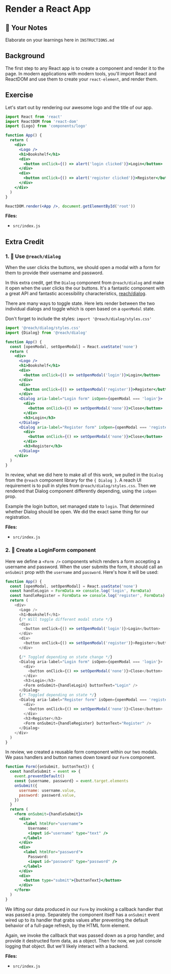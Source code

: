 # Render a React App

## 📝 Your Notes

Elaborate on your learnings here in `INSTRUCTIONS.md`

## Background

The first step to any React app is to create a component and render it to the
page. In modern applications with modern tools, you'll import React and ReactDOM
and use them to create your `react-element`, and render them.

## Exercise

Let's start out by rendering our awesome logo and the title of our app.

```jsx
import React from 'react'
import ReactDOM from 'react-dom'
import {Logo} from 'components/logo'

function App() {
  return (
    <div>
      <Logo />
      <h1>Bookshelf</h1>
      <div>
        <button onClick={() => alert('login clicked')}>Login</button>
      </div>
      <div>
        <button onClick={() => alert('register clicked')}>Register</button>
      </div>
    </div>
  )
}

ReactDOM.render(<App />, document.getElementById('root'))
```

**Files:**

- `src/index.js`

## Extra Credit

### 1. 💯 Use `@reach/dialog`

When the user clicks the buttons, we should open a modal with a form for them to
provide their username and password.

In this extra credit, get the `Dialog` component from `@reach/dialog` and make
it open when the user clicks the our buttons. It's a fantastic component with a
great API and fantastic accessibility characteristics,
[reach/dialog](https://reacttraining.com/reach-ui/dialog).

There are many ways to toggle state. Here lets render between the two individual
dialogs and toggle which is open based on a `openModal` state.

Don't forget to include the styles: `import '@reach/dialog/styles.css'`

```jsx
import '@reach/dialog/styles.css'
import {Dialog} from '@reach/dialog'

function App() {
  const [openModal, setOpenModal] = React.useState('none')
  return (
    <div>
      <Logo />
      <h1>Bookshelf</h1>
      <div>
        <button onClick={() => setOpenModal('login')}>Login</button>
      </div>
      <div>
        <button onClick={() => setOpenModal('register')}>Register</button>
      </div>
      <Dialog aria-label="Login form" isOpen={openModal === 'login'}>
        <div>
          <button onClick={() => setOpenModal('none')}>Close</button>
        </div>
        <h3>Login</h3>
      </Dialog>
      <Dialog aria-label="Register form" isOpen={openModal === 'register'}>
        <div>
          <button onClick={() => setOpenModal('none')}>Close</button>
        </div>
        <h3>Register</h3>
      </Dialog>
    </div>
  )
}
```

In review, what we did here to make all of this work, we pulled in the `Dialog`
from the `@reach` component library for the `{ Dialog }`. A reach UI requirement
is to pull in styles from `@reach/dialog/styles.css`. Then we rendered that
Dialog component differently depending, using the `isOpen` prop.

Example the login button, set managed state to `login`. That determined whether
Dialog should be open. We did the exact same thing for our registration.

**Files:**

- `src/index.js`

### 2. 💯 Create a LoginForm component

Here we define a `<Form />` components which renders a form accepting a username
and password. When the user submits the form, it should call an `onSubmit` prop
with the `username` and `password`. Here's how it will be used:

```javascript
function App() {
  const [openModal, setOpenModal] = React.useState('none')
  const handleLogin = FormData => console.log('login', FormData)
  const handleRegister = FormData => console.log('register', FormData)
  return (
    <div>
      <Logo />
      <h1>Bookshelf</h1>
      {/* Will toggle different modal state */}
      <div>
        <button onClick={() => setOpenModal('login')}>Login</button>
      </div>
      <div>
        <button onClick={() => setOpenModal('register')}>Register</button>
      </div>

      {/* Toggled depending on state change */}
      <Dialog aria-label="Login form" isOpen={openModal === 'login'}>
        <div>
          <button onClick={() => setOpenModal('none')}>Close</button>
        </div>
        <h3>Login</h3>
        <Form onSubmit={handleLogin} buttonText="Login" />
      </Dialog>
      {/* Toggled depending on state */}
      <Dialog aria-label="Register form" isOpen={openModal === 'register'}>
        <div>
          <button onClick={() => setOpenModal('none')}>Close</button>
        </div>
        <h3>Register</h3>
        <Form onSubmit={handleRegister} buttonText="Register" />
      </Dialog>
    </div>
  )
}
```

In review, we created a reusable form component within our two modals. We pass
handlers and button names down toward our `Form` component.

```jsx
function Form({onSubmit, buttonText}) {
  const handleSubmit = event => {
    event.preventDefault()
    const {username, password} = event.target.elements
    onSubmit({
      username: username.value,
      password: password.value,
    })
  }
  return (
    <form onSubmit={handleSubmit}>
      <div>
        <label htmlFor="username">
          Username:
          <input id="username" type="text" />
        </label>
      </div>
      <div>
        <label htmlFor="password">
          Password:
          <input id="password" type="password" />
        </label>
      </div>
      <div>
        <button type="submit">{buttonText}</button>
      </div>
    </form>
  )
}
```

We lifting our data produced in our `Form` by invoking a callback handler that
was passed a prop. Separately the component itself has a `onSubmit` event wired
up to its handler that grabs values after preventing the default behavior of a
full-page refresh, by the HTML form element.

Again, we invoke the callback that was passed down as a prop handler, and
provide it destructed form data, as a object. Then for now, we just console
logging that object. But we'll likely interact with a backend.

**Files:**

- `src/index.js`
